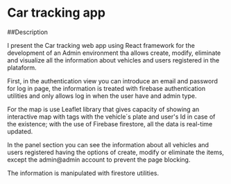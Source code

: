 # Car tracking app

##Description

I present the Car tracking web app using React framework for the development of an Admin environment tha allows create, modify, eliminate and visualize all the information about vehicles and users registered in the plataform.

First, in the authentication view you can introduce an email and password for log in page, the information is treated with firebase authentication utilities and only allows log in when the user have and admin type.

For the map is use Leaflet library that gives capacity of showing an interactive map with tags with the vehicle´s plate and user's Id in case of the existence; with the use of Firebase firestore, all the data is real-time updated.

In the panel section you can see the information about all vehicles and users registered having the options of create, modify or eliminate the items, except the admin@admin account to prevent the page blocking.

The information is manipulated with firestore utilities.
